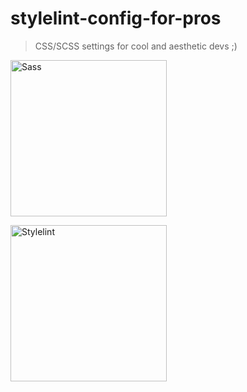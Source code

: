 # stylelint-config-for-pros

> CSS/SCSS settings for cool and aesthetic devs ;)

<img
  alt="Sass"
  src="https://blog.alexdevero.com/wp-content/uploads/2015/03/sass-logo.jpg"
  width="250px"
/>

<img
  alt="Stylelint"
  src="https://repository-images.githubusercontent.com/49444538/a37a2780-61d9-11e9-9871-74a96fcfd466"
  width="250px"
/>
